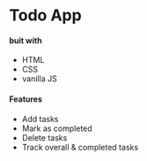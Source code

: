 # Todo App
#### buit with 
- HTML
- CSS
- vanilla JS

#### Features
- Add tasks
- Mark as completed
- Delete tasks
- Track overall & completed tasks
